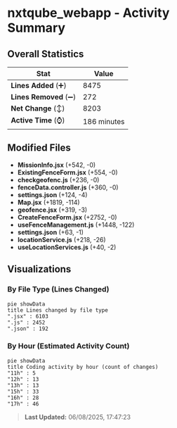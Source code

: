 # nxtqube_webapp - Activity Summary 

## Overall Statistics

| Stat                   | Value                                                             |
| ---------------------- | ----------------------------------------------------------------- |
| **Lines Added** (➕)   | 8475                                          |
| **Lines Removed** (➖) | 272                                        |
| **Net Change** (↕)    | 8203                |
| **Active Time** (⌚)   | 186 minutes |


## Modified Files
- **MissionInfo.jsx** (+542, -0)
- **ExistingFenceForm.jsx** (+554, -0)
- **checkgeofenc.js** (+236, -0)
- **fenceData.controller.js** (+360, -0)
- **settings.json** (+124, -4)
- **Map.jsx** (+1819, -114)
- **geofence.jsx** (+319, -3)
- **CreateFenceForm.jsx** (+2752, -0)
- **useFenceManagement.js** (+1448, -122)
- **settings.json** (+63, -1)
- **locationService.js** (+218, -26)
- **useLocationServices.js** (+40, -2)

## Visualizations

### By File Type (Lines Changed)

```mermaid
pie showData
title Lines changed by file type
".jsx" : 6103
".js" : 2452
".json" : 192
```

### By Hour (Estimated Activity Count)

```mermaid
pie showData
title Coding activity by hour (count of changes)
"11h" : 5
"12h" : 13
"13h" : 13
"15h" : 33
"16h" : 28
"17h" : 46
```


> **Last Updated:** 06/08/2025, 17:47:23